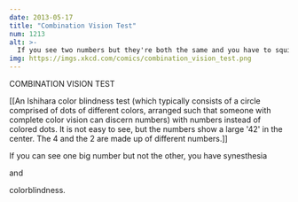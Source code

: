 ```yaml
---
date: 2013-05-17
title: "Combination Vision Test"
num: 1213
alt: >-
  If you see two numbers but they're both the same and you have to squint to read them, you have synesthesia, colorblindness, diplopia, and myopia.
img: https://imgs.xkcd.com/comics/combination_vision_test.png
---
```

COMBINATION VISION TEST

[[An Ishihara color blindness test (which typically consists of a circle comprised of dots of different colors, arranged such that someone with complete color vision can discern numbers) with numbers instead of colored dots. It is not easy to see, but the numbers show a large '42' in the center. The 4 and the 2 are made up of different numbers.]]

If you can see one big number but not the other, you have synesthesia 

and

 colorblindness.


